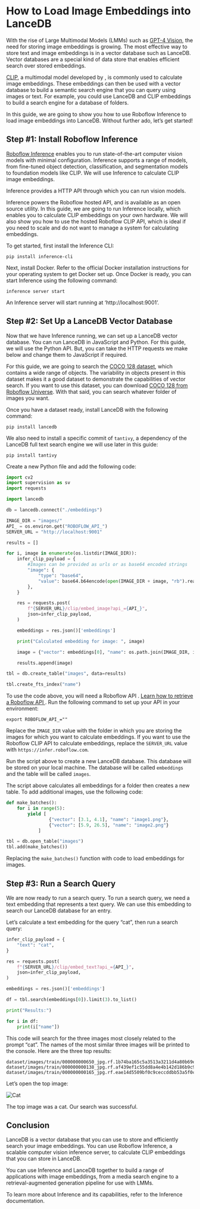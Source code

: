 # How to Load Image Embeddings into LanceDB

With the rise of Large Multimodal Models (LMMs) such as [GPT-4 Vision](https://blog.roboflow.com/gpt-4-vision/), the need for storing image embeddings is growing. The most effective way to store text and image embeddings is in a vector database such as LanceDB. Vector databases are a special kind of data store that enables efficient search over stored embeddings. 

[CLIP](https://blog.roboflow.com/-clip/), a multimodal model developed by , is commonly used to calculate image embeddings. These embeddings can then be used with a vector database to build a semantic search engine that you can query using images or text. For example, you could use LanceDB and CLIP embeddings to build a search engine for a database of folders.

In this guide, we are going to show you how to use Roboflow Inference to load image embeddings into LanceDB. Without further ado, let’s get started!

## Step #1: Install Roboflow Inference

[Roboflow Inference](https://inference.roboflow.com) enables you to run state-of-the-art computer vision models with minimal configuration. Inference supports a range of models, from fine-tuned object detection, classification, and segmentation models to foundation models like CLIP. We will use Inference to calculate CLIP image embeddings.

Inference provides a HTTP API through which you can run vision models.

Inference powers the Roboflow hosted API, and is available as an open source utility. In this guide, we are going to run Inference locally, which enables you to calculate CLIP embeddings on your own hardware. We will also show you how to use the hosted Roboflow CLIP API, which is ideal if you need to scale and do not want to manage a system for calculating embeddings.

To get started, first install the Inference CLI:

```
pip install inference-cli
```

Next, install Docker. Refer to the official Docker installation instructions for your operating system to get Docker set up. Once Docker is ready, you can start Inference using the following command:

```
inference server start
```

An Inference server will start running at ‘http://localhost:9001’.

## Step #2: Set Up a LanceDB Vector Database

Now that we have Inference running, we can set up a LanceDB vector database. You can run LanceDB in JavaScript and Python. For this guide, we will use the Python API. But, you can take the HTTP requests we make below and change them to JavaScript if required.

For this guide, we are going to search the [COCO 128 dataset](https://universe.roboflow.com/team-roboflow/coco-128), which contains a wide range of objects. The variability in objects present in this dataset makes it a good dataset to demonstrate the capabilities of vector search. If you want to use this dataset, you can download [COCO 128 from Roboflow Universe](https://universe.roboflow.com/team-roboflow/coco-128). With that said, you can search whatever folder of images you want.

Once you have a dataset ready, install LanceDB with the following command:

```
pip install lancedb
```

We also need to install a specific commit of `tantivy`, a dependency of the LanceDB full text search engine we will use later in this guide:

```
pip install tantivy
```

Create a new Python file and add the following code:

```python
import cv2
import supervision as sv
import requests

import lancedb

db = lancedb.connect("./embeddings")

IMAGE_DIR = "images/"
API_ = os.environ.get("ROBOFLOW_API_")
SERVER_URL = "http://localhost:9001"

results = []

for i, image in enumerate(os.listdir(IMAGE_DIR)):
    infer_clip_payload = {
        #Images can be provided as urls or as base64 encoded strings
        "image": {
            "type": "base64",
            "value": base64.b64encode(open(IMAGE_DIR + image, "rb").read()).decode("utf-8"),
        },
    }

    res = requests.post(
        f"{SERVER_URL}/clip/embed_image?api_={API_}",
        json=infer_clip_payload,
    )

    embeddings = res.json()['embeddings']

    print("Calculated embedding for image: ", image)

    image = {"vector": embeddings[0], "name": os.path.join(IMAGE_DIR, image)}

    results.append(image)

tbl = db.create_table("images", data=results)

tbl.create_fts_index("name")
```

To use the code above, you will need a Roboflow API . [Learn how to retrieve a Roboflow API ](https://docs.roboflow.com/api-reference/authentication#retrieve-an-api-). Run the following command to set up your API  in your environment:

```
export ROBOFLOW_API_=""
```

Replace the `IMAGE_DIR` value with the folder in which you are storing the images for which you want to calculate embeddings. If you want to use the Roboflow CLIP API to calculate embeddings, replace the `SERVER_URL` value with `https://infer.roboflow.com`.

Run the script above to create a new LanceDB database. This database will be stored on your local machine. The database will be called `embeddings` and the table will be called `images`.

The script above calculates all embeddings for a folder then creates a new table. To add additional images, use the following code:

```python
def make_batches():
    for i in range(5):
        yield [
                {"vector": [3.1, 4.1], "name": "image1.png"},
                {"vector": [5.9, 26.5], "name": "image2.png"}
            ]

tbl = db.open_table("images")
tbl.add(make_batches())
```

Replacing the `make_batches()` function with code to load embeddings for images.

## Step #3: Run a Search Query

We are now ready to run a search query. To run a search query, we need a text embedding that represents a text query. We can use this embedding to search our LanceDB database for an entry.

Let’s calculate a text embedding for the query “cat”, then run a search query:

```python
infer_clip_payload = {
    "text": "cat",
}

res = requests.post(
    f"{SERVER_URL}/clip/embed_text?api_={API_}",
    json=infer_clip_payload,
)

embeddings = res.json()['embeddings']

df = tbl.search(embeddings[0]).limit(3).to_list()

print("Results:")

for i in df:
    print(i["name"])
```

This code will search for the three images most closely related to the prompt “cat”. The names of the most similar three images will be printed to the console. Here are the three top results:

```
dataset/images/train/000000000650_jpg.rf.1b74ba165c5a3513a3211d4a80b69e1c.jpg
dataset/images/train/000000000138_jpg.rf.af439ef1c55dd8a4e4b142d186b9c957.jpg
dataset/images/train/000000000165_jpg.rf.eae14d5509bf0c9ceccddbb53a5f0c66.jpg
```

Let’s open the top image:

![Cat](https://media.roboflow.com/cat_lancedb.jpg)

The top image was a cat. Our search was successful.

## Conclusion

LanceDB is a vector database that you can use to store and efficiently search your image embeddings. You can use Roboflow Inference, a scalable computer vision inference server, to calculate CLIP embeddings that you can store in LanceDB.

You can use Inference and LanceDB together to build a range of applications with image embeddings, from a media search engine to a retrieval-augmented generation pipeline for use with LMMs.

To learn more about Inference and its capabilities, refer to the Inference documentation.